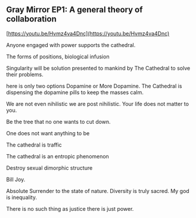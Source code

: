 Gray Mirror EP1: A general theory of collaboration
--------------------------------------------------

[https://youtu.be/Hvmz4va4Dnc](https://youtu.be/Hvmz4va4Dnc)

Anyone engaged with power supports the cathedral.

The forms of positions, biological infusion

Singularity will be solution presented to mankind by The Cathedral to solve their problems.

here is only two options Dopamine or More Dopamine. The Cathedral is dispensing the dopamine pills to keep the masses calm.

We are not even nihilistic we are post nihilistic. Your life does not matter to you.

Be the tree that no one wants to cut down.

One does not want anything to be

The cathedral is traffic

The cathedral is an entropic phenomenon

Destroy sexual dimorphic structure

Bill Joy.

Absolute Surrender to the state of nature. Diversity is truly sacred. My god is inequality.

There is no such thing as justice there is just power.
